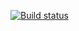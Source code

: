 [![Build status](https://ci.appveyor.com/api/projects/status/y7aii4oju5cyviw9?svg=true)](https://ci.appveyor.com/project/Serg5858/apione-fmlaa)